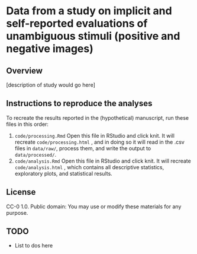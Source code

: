 # Data from a study on implicit and self-reported evaluations of unambiguous stimuli (positive and negative images)

## Overview

[description of study would go here]

## Instructions to reproduce the analyses

To recreate the results reported in the (hypothetical) manuscript, run these files in this order:

1. `code/processing.Rmd` Open this file in RStudio and click knit. It will recreate `code/processing.html` , and in doing so it will read in the .csv files in `data/raw/`, process them, and write the output to `data/processed/`.
2. `code/analysis.Rmd` Open this file in RStudio and click knit. It will recreate `code/analysis.html` , which contains all descriptive statistics, exploratory plots, and statistical results.

## License

CC-0 1.0. Public domain: You may use or modify these materials for any purpose. 

## TODO

- List to dos here

